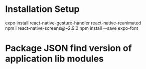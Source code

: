 # Installation Setup
expo install react-native-gesture-handler react-native-reanimated  
npm i react-native-screens@~2.9.0 
npm install --save expo-font

# Package JSON find version of application lib modules